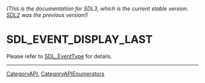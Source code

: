 ###### (This is the documentation for SDL3, which is the current stable version. [SDL2](https://wiki.libsdl.org/SDL2/) was the previous version!)
# SDL_EVENT_DISPLAY_LAST

Please refer to [SDL_EventType](SDL_EventType) for details.

----
[CategoryAPI](CategoryAPI), [CategoryAPIEnumerators](CategoryAPIEnumerators)

